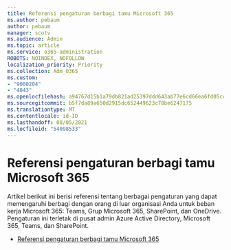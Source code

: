 ```yaml
---
title: Referensi pengaturan berbagi tamu Microsoft 365
ms.author: pebaum
author: pebaum
manager: scotv
ms.audience: Admin
ms.topic: article
ms.service: o365-administration
ROBOTS: NOINDEX, NOFOLLOW
localization_priority: Priority
ms.collection: Adm_O365
ms.custom:
- "9000204"
- "4843"
ms.openlocfilehash: a94767d15b1a79db821ad25397ddd643ab77e6cd66ea6fd05cea55d2e02d3389
ms.sourcegitcommit: b5f7da89a650d2915dc652449623c78be6247175
ms.translationtype: MT
ms.contentlocale: id-ID
ms.lasthandoff: 08/05/2021
ms.locfileid: "54098533"
---
```

# <a name="microsoft-365-guest-sharing-settings-reference"></a>Referensi pengaturan berbagi tamu Microsoft 365

Artikel berikut ini berisi referensi tentang berbagai pengaturan yang dapat memengaruhi berbagi dengan orang di luar organisasi Anda untuk beban kerja Microsoft 365: Teams, Grup Microsoft 365, SharePoint, dan OneDrive. Pengaturan ini terletak di pusat admin Azure Active Directory, Microsoft 365, Teams, dan SharePoint.

- [Referensi pengaturan berbagi tamu Microsoft 365](https://docs.microsoft.com/microsoft-365/solutions/microsoft-365-guest-settings?view=o365-worldwide)
